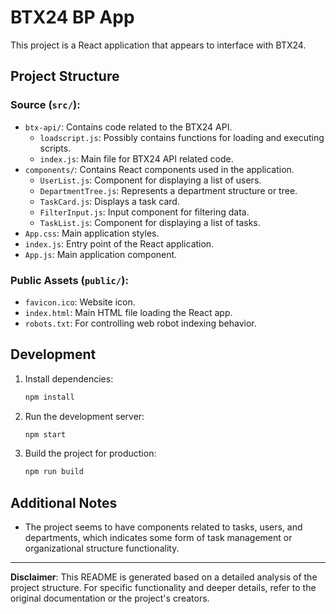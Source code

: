 
# BTX24 BP App

This project is a React application that appears to interface with BTX24.

## Project Structure

### Source (`src/`):
- `btx-api/`: Contains code related to the BTX24 API.
  - `loadscript.js`: Possibly contains functions for loading and executing scripts.
  - `index.js`: Main file for BTX24 API related code.
- `components/`: Contains React components used in the application.
  - `UserList.js`: Component for displaying a list of users.
  - `DepartmentTree.js`: Represents a department structure or tree.
  - `TaskCard.js`: Displays a task card.
  - `FilterInput.js`: Input component for filtering data.
  - `TaskList.js`: Component for displaying a list of tasks.
- `App.css`: Main application styles.
- `index.js`: Entry point of the React application.
- `App.js`: Main application component.

### Public Assets (`public/`):
- `favicon.ico`: Website icon.
- `index.html`: Main HTML file loading the React app.
- `robots.txt`: For controlling web robot indexing behavior.

## Development

1. Install dependencies:
   ```bash
   npm install
   ```

2. Run the development server:
   ```bash
   npm start
   ```

3. Build the project for production:
   ```bash
   npm run build
   ```

## Additional Notes

- The project seems to have components related to tasks, users, and departments, which indicates some form of task management or organizational structure functionality.

---

**Disclaimer**: This README is generated based on a detailed analysis of the project structure. For specific functionality and deeper details, refer to the original documentation or the project's creators.
